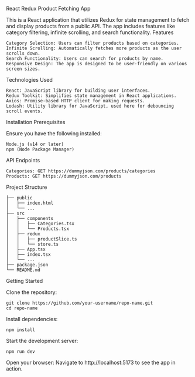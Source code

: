 
React Redux Product Fetching App

This is a React application that utilizes Redux for state management to fetch and display products from a public API. The app includes features like category filtering, infinite scrolling, and search functionality.
Features

    Category Selection: Users can filter products based on categories.
    Infinite Scrolling: Automatically fetches more products as the user scrolls down.
    Search Functionality: Users can search for products by name.
    Responsive Design: The app is designed to be user-friendly on various screen sizes.

Technologies Used

    React: JavaScript library for building user interfaces.
    Redux Toolkit: Simplifies state management in React applications.
    Axios: Promise-based HTTP client for making requests.
    Lodash: Utility library for JavaScript, used here for debouncing scroll events.

Installation
Prerequisites

Ensure you have the following installed:

    Node.js (v14 or later)
    npm (Node Package Manager)
API Endpoints

    Categories: GET https://dummyjson.com/products/categories
    Products: GET https://dummyjson.com/products
Project Structure 

    ├── public
    │   ├── index.html
    │   └── ...
    ├── src
    │   ├── components
    │   │   ├── Categories.tsx
    │   │   └── Products.tsx
    │   ├── redux
    │   │   ├── productSlice.ts
    │   │   └── store.ts
    │   ├── App.tsx
    │   ├── index.tsx
    │   └── ...
    ├── package.json
    └── README.md

    
Getting Started

 Clone the repository:


    git clone https://github.com/your-username/repo-name.git
    cd repo-name

Install dependencies:

    npm install

Start the development server:

    npm run dev

Open your browser: Navigate to http://localhost:5173 to see the app in action.
